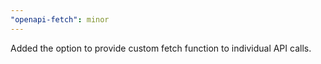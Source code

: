 ```yaml
---
"openapi-fetch": minor
---
```


Added the option to provide custom fetch function to individual API calls.
